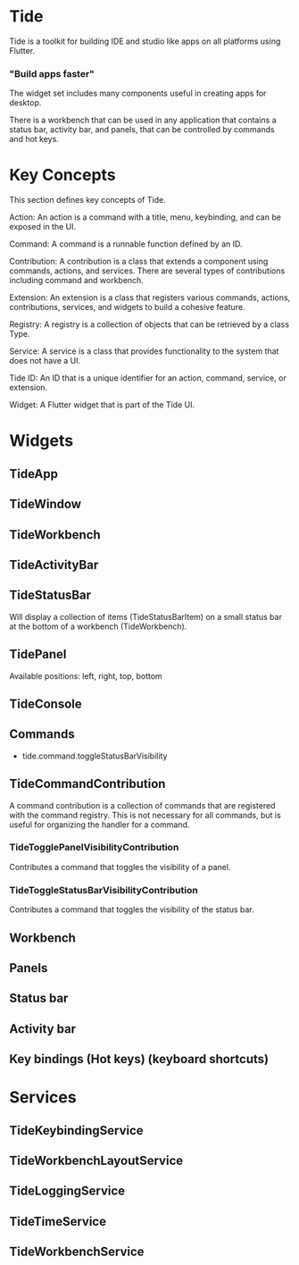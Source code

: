 # Tide

Tide is a toolkit for building IDE and studio like apps on all platforms using Flutter.

### "Build apps faster"

The widget set includes many components useful in creating apps for desktop.

There is a workbench that can be used in any application that contains a status bar,
activity bar, and panels, that can be controlled by commands and hot keys.

# Key Concepts

This section defines key concepts of Tide.

Action: An action is a command with a title, menu, keybinding, and can be exposed in the UI.

Command: A command is a runnable function defined by an ID.

Contribution: A contribution is a class that extends a component using commands, actions, and services. There are several types of contributions including command and workbench.

Extension: An extension is a class that registers various commands, actions, contributions, services, and widgets to build a cohesive feature.

Registry: A registry is a collection of objects that can be retrieved by a class Type.

Service: A service is a class that provides functionality to the system that does not have a UI.

Tide ID: An ID that is a unique identifier for an action, command, service, or extension.

Widget: A Flutter widget that is part of the Tide UI.

# Widgets

## TideApp

## TideWindow

## TideWorkbench

## TideActivityBar

## TideStatusBar

Will display a collection of items (TideStatusBarItem) on a small status bar at the bottom of a workbench (TideWorkbench).

## TidePanel

Available positions: left, right, top, bottom

## TideConsole

## Commands

- tide.command.toggleStatusBarVisibility

## TideCommandContribution

A command contribution is a collection of commands that are registered with the command registry. This is not necessary for all commands, but is useful for organizing the handler for a command.

### TideTogglePanelVisibilityContribution

Contributes a command that toggles the visibility of a panel.

### TideToggleStatusBarVisibilityContribution

Contributes a command that toggles the visibility of the status bar.

## Workbench

## Panels

## Status bar

## Activity bar

## Key bindings (Hot keys) (keyboard shortcuts)

# Services

## TideKeybindingService

## TideWorkbenchLayoutService

## TideLoggingService

## TideTimeService

## TideWorkbenchService